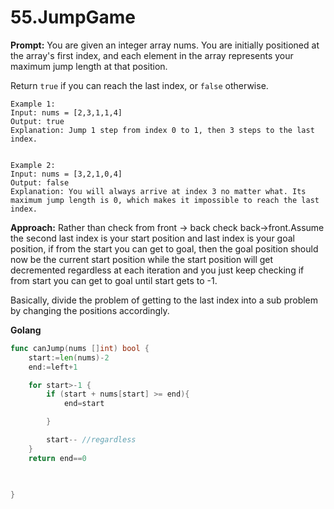 # 55.JumpGame


**Prompt:**
You are given an integer array nums. You are initially positioned at the array's first index, and each element in the array represents your maximum jump length at that position.

Return ```true``` if you can reach the last index, or ```false``` otherwise.

 
  ```
Example 1:
Input: nums = [2,3,1,1,4]
Output: true
Explanation: Jump 1 step from index 0 to 1, then 3 steps to the last index.


Example 2:
Input: nums = [3,2,1,0,4]
Output: false
Explanation: You will always arrive at index 3 no matter what. Its maximum jump length is 0, which makes it impossible to reach the last index.
```

**Approach:**
Rather than check from front -> back check back->front.Assume the second last index is your start position and last index is your goal position, if from the start you can get to goal, then the goal position should now be the current start position while the start position will get decremented regardless at each iteration and you just keep checking if from start you can get to goal until start gets to -1.

Basically, divide the problem of getting to the last index into a sub problem by changing the positions accordingly.

**Golang**

```go
func canJump(nums []int) bool {
    start:=len(nums)-2
    end:=left+1

    for start>-1 {
        if (start + nums[start] >= end){
            end=start

        }

        start-- //regardless
    }
    return end==0


    
}

```



